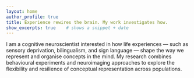 ```yaml
---
layout: home
author_profile: true
title: Experience rewires the brain. My work investigates how.
show_excerpts: true    # shows a snippet + date
---
```

I am a cognitive neuroscientist interested in how life experiences — such as sensory deprivation, bilingualism, and sign language — shape the way we represent and organise concepts in the mind. 
My research combines behavioural experiments and neuroimaging approaches to explore the flexibility and resilience of conceptual representation across populations.
